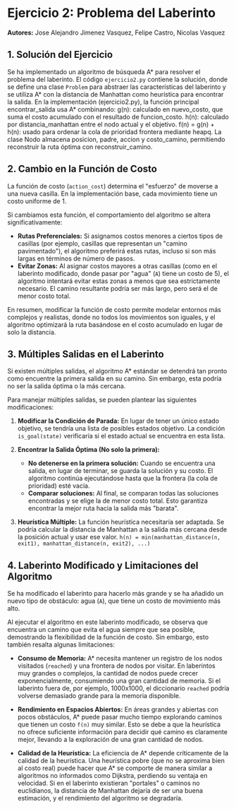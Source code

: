 # Ejercicio 2: Problema del Laberinto

**Autores:** Jose Alejandro Jimenez Vasquez, Felipe Castro, Nicolas Vasquez

## 1. Solución del Ejercicio

Se ha implementado un algoritmo de búsqueda A* para resolver el problema del laberinto. El código `ejercicio2.py` contiene la solución, donde se define una clase `Problem` para abstraer las características del laberinto y se utiliza A* con la distancia de Manhattan como heurística para encontrar la salida.
En la implementación (ejercicio2.py), la función principal encontrar_salida usa A* combinando:
g(n): calculado en nuevo_costo, que suma el costo acumulado con el resultado de funcion_costo.
h(n): calculado por distancia_manhattan entre el nodo actual y el objetivo.
f(n) = g(n) + h(n): usado para ordenar la cola de prioridad frontera mediante heapq.
La clase Nodo almacena posicion, padre, accion y costo_camino, permitiendo reconstruir la ruta óptima con reconstruir_camino.

## 2. Cambio en la Función de Costo

La función de costo (`action_cost`) determina el "esfuerzo" de moverse a una nueva casilla. En la implementación base, cada movimiento tiene un costo uniforme de 1.

Si cambiamos esta función, el comportamiento del algoritmo se altera significativamente:

- **Rutas Preferenciales:** Si asignamos costos menores a ciertos tipos de casillas (por ejemplo, casillas que representan un "camino pavimentado"), el algoritmo preferirá estas rutas, incluso si son más largas en términos de número de pasos.
- **Evitar Zonas:** Al asignar costos mayores a otras casillas (como en el laberinto modificado, donde pasar por "agua" (`A`) tiene un costo de 5), el algoritmo intentará evitar estas zonas a menos que sea estrictamente necesario. El camino resultante podría ser más largo, pero será el de menor costo total.

En resumen, modificar la función de costo permite modelar entornos más complejos y realistas, donde no todos los movimientos son iguales, y el algoritmo optimizará la ruta basándose en el costo acumulado en lugar de solo la distancia.

## 3. Múltiples Salidas en el Laberinto

Si existen múltiples salidas, el algoritmo A* estándar se detendrá tan pronto como encuentre la primera salida en su camino. Sin embargo, esta podría no ser la salida óptima o la más cercana.

Para manejar múltiples salidas, se pueden plantear las siguientes modificaciones:

1.  **Modificar la Condición de Parada:** En lugar de tener un único estado objetivo, se tendría una lista de posibles estados objetivo. La condición `is_goal(state)` verificaría si el estado actual se encuentra en esta lista.

2.  **Encontrar la Salida Óptima (No solo la primera):**
    - **No detenerse en la primera solución:** Cuando se encuentra una salida, en lugar de terminar, se guarda la solución y su costo. El algoritmo continúa ejecutándose hasta que la frontera (la cola de prioridad) esté vacía.
    - **Comparar soluciones:** Al final, se comparan todas las soluciones encontradas y se elige la de menor costo total. Esto garantiza encontrar la mejor ruta hacia la salida más "barata".

3.  **Heurística Múltiple:** La función heurística necesitaría ser adaptada. Se podría calcular la distancia de Manhattan a la salida más cercana desde la posición actual y usar ese valor. `h(n) = min(manhattan_distance(n, exit1), manhattan_distance(n, exit2), ...)`

## 4. Laberinto Modificado y Limitaciones del Algoritmo

Se ha modificado el laberinto para hacerlo más grande y se ha añadido un nuevo tipo de obstáculo: agua (`A`), que tiene un costo de movimiento más alto.

Al ejecutar el algoritmo en este laberinto modificado, se observa que encuentra un camino que evita el agua siempre que sea posible, demostrando la flexibilidad de la función de costo. Sin embargo, esto también resalta algunas limitaciones:

- **Consumo de Memoria:** A* necesita mantener un registro de los nodos visitados (`reached`) y una frontera de nodos por visitar. En laberintos muy grandes o complejos, la cantidad de nodos puede crecer exponencialmente, consumiendo una gran cantidad de memoria. Si el laberinto fuera de, por ejemplo, 1000x1000, el diccionario `reached` podría volverse demasiado grande para la memoria disponible.

- **Rendimiento en Espacios Abiertos:** En áreas grandes y abiertas con pocos obstáculos, A* puede pasar mucho tiempo explorando caminos que tienen un costo `f(n)` muy similar. Esto se debe a que la heurística no ofrece suficiente información para decidir qué camino es claramente mejor, llevando a la exploración de una gran cantidad de nodos.

- **Calidad de la Heurística:** La eficiencia de A* depende críticamente de la calidad de la heurística. Una heurística pobre (que no se aproxima bien al costo real) puede hacer que A* se comporte de manera similar a algoritmos no informados como Dijkstra, perdiendo su ventaja en velocidad. Si en el laberinto existieran "portales" o caminos no euclidianos, la distancia de Manhattan dejaría de ser una buena estimación, y el rendimiento del algoritmo se degradaría.
